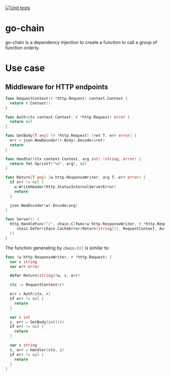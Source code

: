 [![Unit tests](https://github.com/googollee/go-chain/actions/workflows/unittest.yaml/badge.svg)](https://github.com/googollee/go-chain/actions/workflows/unittest.yaml)

# go-chain

go-chain is a dependency injection to create a function to call a group of function orderly.

# Use case

## Middleware for HTTP endpoints

```go
func RequestContext(r *http.Request) context.Context {
  return r.Context()
}

func Auth(ctx context.Context, r *http.Request) error {
  return nil
}

func GetBody[T any] (r *http.Request) (ret T, err error) {
  err = json.NewDecoder(r.Body).Decode(&ret)
  return
}

func Handler(ctx context.Context, arg int) (string, error) {
  return fmt.Sprintf("%d", arg), nil
}

func Return[T any] (w http.ResponseWriter, arg T, err error) {
  if err != nil {
    w.WriteHeader(http.StatusInternalServerError)
    return
  }

  json.NewEncoder(w).Encode(arg)
}

func Server() {
  http.HandleFunc("/", chain.C[func(w http.ResponseWriter, r *http.Request)](
     chain.Defer(chain.CacheError(Return[string])), RequestContext, Auth, GetBody[int], Handler,
  ))
}
```

The function generating by `chain.C()` is similar to:

```go
func (w http.ResponseWriter, r *http.Request) {
  var s string
  var err error

  defer Return[string](w, s, err)

  ctx := RequestContext(r)

  err = Auth(ctx, r)
  if err != nil {
    return
  }

  var i int
  i, err = GetBody[int](r)
  if err != nil {
    return
  }

  var s string
  s, err = Handler(ctx, i)
  if err != nil {
    return
  }
}
```
